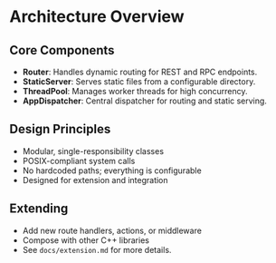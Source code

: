 # Architecture Overview

## Core Components
- **Router**: Handles dynamic routing for REST and RPC endpoints.
- **StaticServer**: Serves static files from a configurable directory.
- **ThreadPool**: Manages worker threads for high concurrency.
- **AppDispatcher**: Central dispatcher for routing and static serving.

## Design Principles
- Modular, single-responsibility classes
- POSIX-compliant system calls
- No hardcoded paths; everything is configurable
- Designed for extension and integration

## Extending
- Add new route handlers, actions, or middleware
- Compose with other C++ libraries
- See `docs/extension.md` for more details. 